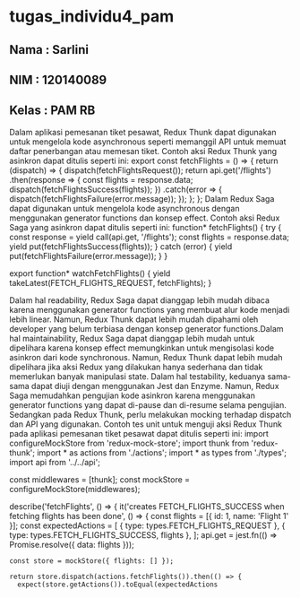 # tugas_individu4_pam
## Nama  : Sarlini
## NIM   : 120140089
## Kelas : PAM RB

Dalam aplikasi pemesanan tiket pesawat, Redux Thunk dapat digunakan untuk mengelola kode asynchronous seperti memanggil API untuk memuat daftar penerbangan atau memesan tiket. Contoh aksi Redux Thunk yang asinkron dapat ditulis seperti ini:
export const fetchFlights = () => {
  return (dispatch) => {
    dispatch(fetchFlightsRequest());
    return api.get('/flights')
      .then(response => {
        const flights = response.data;
        dispatch(fetchFlightsSuccess(flights));
      })
      .catch(error => {
        dispatch(fetchFlightsFailure(error.message));
      });
  };
};
 Dalam Redux Saga dapat digunakan untuk mengelola kode asynchronous dengan menggunakan generator functions dan konsep effect. Contoh aksi Redux Saga yang asinkron dapat ditulis seperti ini:
function* fetchFlights() {
  try {
    const response = yield call(api.get, '/flights');
    const flights = response.data;
    yield put(fetchFlightsSuccess(flights));
  } catch (error) {
    yield put(fetchFlightsFailure(error.message));
  }
}

export function* watchFetchFlights() {
  yield takeLatest(FETCH_FLIGHTS_REQUEST, fetchFlights);
}

Dalam hal readability, Redux Saga dapat dianggap lebih mudah dibaca karena menggunakan generator functions yang membuat alur kode menjadi lebih linear. Namun, Redux Thunk dapat lebih mudah dipahami oleh developer yang belum terbiasa dengan konsep generator functions.Dalam hal maintainability, Redux Saga dapat dianggap lebih mudah untuk dipelihara karena konsep effect memungkinkan untuk mengisolasi kode asinkron dari kode synchronous. Namun, Redux Thunk dapat lebih mudah dipelihara jika aksi Redux yang dilakukan hanya sederhana dan tidak memerlukan banyak manipulasi state.
Dalam hal testability, keduanya sama-sama dapat diuji dengan menggunakan Jest dan Enzyme. Namun, Redux Saga memudahkan pengujian kode asinkron karena menggunakan generator functions yang dapat di-pause dan di-resume selama pengujian. Sedangkan pada Redux Thunk, perlu melakukan mocking terhadap dispatch dan API yang digunakan.
Contoh tes unit untuk menguji aksi Redux Thunk pada aplikasi pemesanan tiket pesawat dapat ditulis seperti ini:
import configureMockStore from 'redux-mock-store';
import thunk from 'redux-thunk';
import * as actions from './actions';
import * as types from './types';
import api from '../../api';

const middlewares = [thunk];
const mockStore = configureMockStore(middlewares);

describe('fetchFlights', () => {
  it('creates FETCH_FLIGHTS_SUCCESS when fetching flights has been done', () => {
    const flights = [{ id: 1, name: 'Flight 1' }];
    const expectedActions = [
      { type: types.FETCH_FLIGHTS_REQUEST },
      { type: types.FETCH_FLIGHTS_SUCCESS, flights },
    ];
    api.get = jest.fn(() => Promise.resolve({ data: flights }));

    const store = mockStore({ flights: [] });

    return store.dispatch(actions.fetchFlights()).then(() => {
      expect(store.getActions()).toEqual(expectedActions
